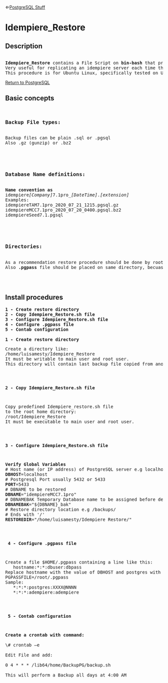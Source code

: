 &lArr;[PostgreSQL Stuff](../PostgreSQL.md)
# Idempiere_Restore

## <b>Description</b>

<pre>

<b>Idempiere_Restore</b> contains a File Script on <b>bin-bash</b> that provides a way to automatic restore an Idempiere Database from a Backup done on another PostgreSQL instance. 
Very useful for replicating an idempiere server each time that user may program on a cron scheduled process.
This procedure is for Ubuntu Linux, specifically tested on UBUNTU 18.04 version.
</pre>

[Return to PostgreSQL](../PostgreSQL.md)
## <b>Basic concepts</b>
<pre>
<pre>
<h3><b>Backup File types:</b></h3>
Backup files can be plain .sql or .pgsql
Also .gz (gunzip) or .bz2 
</pre>
<pre>
<h3><b>Database Name definitions:</b></h3>
<b>Name convention as</b>
idempiere<i>[Company]</i>7.1pro_<i>[DateTime]</i>.<i>[extension]</i>
Examples:
idempiereTAM7.1pro_2020_07_21_1215.pgsql.gz
idempiereMCC7.1pro_2020_07_20_0400.pgsql.bz2
idempiereSeed7.1.pgsql
</pre>
<pre>
<h3><b>Directories:</b></h3>
As a recommendation restore procedure should be done by root user, in such a way scripft file must be placed on <b>'/root'</b> directory.
Also <b>.pgpass</b> file should be placed on same directory, becuase it has to be available for user that perform postgreSQL task. Also 'rw-------' (chmod 600) is mandatory.
</pre>
</pre>


## <b>Install procedures</b>
<pre>
<b>1 - Create restore directory
2 - Copy Idempiere_Restore.sh file
3 - Configure Idempiere_Restore.sh file
4 - Configure .pgpass file
5 - Contab configuration</b>

<b>1 - Create restore directory</b>
<pre>
Create a directory like:
/home/luisamesty/Idempiere_Restore
It must be writable to main user and root user.
This directory will contain last backup file copied from another server.
</pre>

<b>2 - Copy Idempiere_Restore.sh file</b>
<pre>
Copy predefined Idempiere_restore.sh file 
to the root home directory:
/root/Idempiere_Restore
It must be executable to main user and root user.
</pre>

<b>3 - Configure Idempiere_Restore.sh file</b>
<pre>
<b>Verify Global Variables</b>
# Host name (or IP address) of PostgreSQL server e.g localhost
<b>DBHOST</b>=localhost
# Postgresql Port usually 5432 or 5433
<b>PORT</b>=5433
# DBNAME to be restored
<b>DBNAME</b>="idempiereMCC7.1pro"
# DBNAMEBAK Temporary Database name to be assigned before delete it
<b>DBNAMEBAK</b>="${DBNAME}_bak"
# Restore directory location e.g /backups/
# Ends with '/'
<b>RESTOREDIR</b>="/home/luisamesty/Idempiere_Restore/"
</pre>

<b> 4 - Configure .pgpass file</b>
<pre>
Create a file $HOME/.pgpass containing a line like this:
   hostname:*:*:dbuser:dbpass
Replace hostname with the value of DBHOST and postgres with the value of USERNAME
PGPASSFILE=/root/.pgpass
Sample:
   *:*:*:postgres:XXXX@NNNN
   *:*:*:adempiere:adempiere
</pre>
<b> 5 - Contab configuration </b>
<pre>
<b>Create a crontab with command:</b> 

\# crontab –e

Edit File and add:

0 4 * * * /lib64/home/BackupPG/backup.sh

This will perform a Backup all days at 4:00 AM
</pre>
</pre>